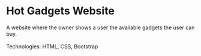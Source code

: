 # Hot Gadgets Website
A website where the owner shows a user the available gadgets the user can buy.\
\
Technologies: HTML, CSS, Bootstrap
